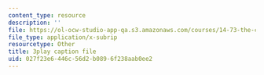 ```yaml
---
content_type: resource
description: ''
file: https://ol-ocw-studio-app-qa.s3.amazonaws.com/courses/14-73-the-challenge-of-world-poverty-spring-2011/027f23e6446c56d2b0896f238aab0ee2_ZaN3W5as42s.vtt
file_type: application/x-subrip
resourcetype: Other
title: 3play caption file
uid: 027f23e6-446c-56d2-b089-6f238aab0ee2
---
```

